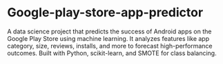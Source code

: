 # Google-play-store-app-predictor
A data science project that predicts the success of Android apps on the Google Play Store using machine learning. It analyzes features like app category, size, reviews, installs, and more to forecast high-performance outcomes. Built with Python, scikit-learn, and SMOTE for class balancing.
